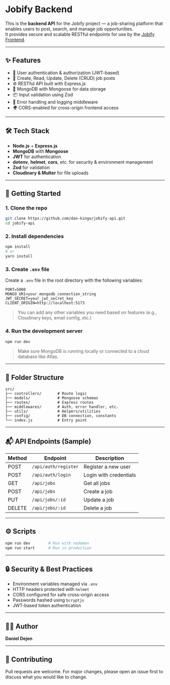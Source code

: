 
# Jobify Backend

This is the **backend API** for the Jobify project — a job-sharing platform that enables users to post, search, and manage job opportunities.  
It provides secure and scalable RESTful endpoints for use by the [Jobify Frontend](#jobify-frontend).

---

## ✨ Features

- 🔐 User authentication & authorization (JWT-based)
- 📮 Create, Read, Update, Delete (CRUD) job posts
- ⚙️ RESTful API built with Express.js
- 📁 MongoDB with Mongoose for data storage
- 📦 Input validation using  Zod
- 🧾 Error handling and logging middleware
- 🌍 CORS-enabled for cross-origin frontend access

---

## 🛠️ Tech Stack

- **Node.js** + **Express.js**
- **MongoDB** with **Mongoose**
- **JWT** for authentication
- **dotenv**, **helmet**, **cors**, etc. for security & environment management
- **Zod** for validation
- **Cloudinary & Multer**  for file uploads

---

## 🚀 Getting Started

### 1. Clone the repo

```bash
git clone https://github.com/dan-kingo/jobify-api.git
cd jobify-api
````

### 2. Install dependencies

```bash
npm install
# or
yarn install
```

### 3. Create `.env` file

Create a `.env` file in the root directory with the following variables:

```
PORT=5000
MONGO_URI=your_mongodb_connection_string
JWT_SECRET=your_jwt_secret_key
CLIENT_ORIGIN=http://localhost:5173
```

> You can add any other variables you need based on features (e.g., Cloudinary keys, email config, etc.)

### 4. Run the development server

```bash
npm run dev
```

> Make sure MongoDB is running locally or connected to a cloud database like Atlas.

---

## 📁 Folder Structure

```
src/
├── controllers/       # Route logic
├── models/            # Mongoose schemas
├── routes/            # Express routes
├── middlewares/       # Auth, error handler, etc.
├── utils/             # Helpers/utilities
├── config/            # DB connection, constants
└── index.js           # Entry point
```

---

## 📬 API Endpoints (Sample)

| Method | Endpoint             | Description            |
| ------ | -------------------- | ---------------------- |
| POST   | `/api/auth/register` | Register a new user    |
| POST   | `/api/auth/login`    | Login with credentials |
| GET    | `/api/jobs`          | Get all jobs           |
| POST   | `/api/jobs`          | Create a job           |
| PUT    | `/api/jobs/:id`      | Update a job           |
| DELETE | `/api/jobs/:id`      | Delete a job           |

---

## ⚙️ Scripts

```bash
npm run dev        # Run with nodemon
npm run start      # Run in production
```

---

## 🔒 Security & Best Practices

* Environment variables managed via `.env`
* HTTP headers protected with `helmet`
* CORS configured for safe cross-origin access
* Passwords hashed using `bcryptjs`
* JWT-based token authentication

---


## 👨‍💻 Author

**Daniel Dejen**


---

## 🙌 Contributing

Pull requests are welcome. For major changes, please open an issue first to discuss what you would like to change.

